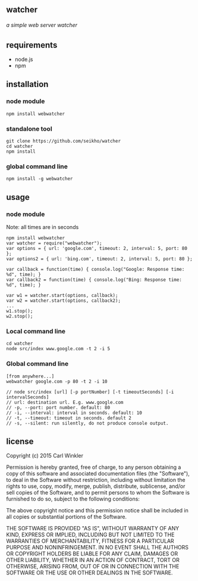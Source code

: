 ## watcher
###### a simple web server watcher

## requirements
* node.js
* npm

## installation

### node module
	npm install webwatcher

### standalone tool
	git clone https://github.com/seikho/watcher
	cd watcher
	npm install

### global command line
	npm install -g webwatcher

## usage
### node module 
Note: all times are in seconds

    npm install webwatcher
    var watcher = require("webwatcher");
    var options = { url: 'google.com', timeout: 2, interval: 5, port: 80 };
	var options2 = { url: 'bing.com', timeout: 2, interval: 5, port: 80 };

    var callback = function(time) { console.log("Google: Response time: %d", time); }
	var callback2 = function(time) { console.log("Bing: Response time: %d", time); }

    var w1 = watcher.start(options, callback);
	var w2 = watcher.start(options, callback2);
	...
	w1.stop();
	w2.stop();
   

### Local command line
	
    cd watcher
    node src/index www.google.com -t 2 -i 5

### Global command line

	[from anywhere...]
	webwatcher google.com -p 80 -t 2 -i 10
    
    // node src/index [url] [-p portNumber] [-t timeoutSeconds] [-i intervalSeconds]
    // url: destination url. E.g. www.google.com  
    // -p, --port: port number. default: 80  
    // -i, --interval: interval in seconds. default: 10  
    // -t, --timeout: timeout in seconds. default 2
    // -s, --silent: run silently, do not produce console output.

## license

Copyright (c) 2015 Carl Winkler

Permission is hereby granted, free of charge, to any person obtaining a copy
of this software and associated documentation files (the "Software"), to deal
in the Software without restriction, including without limitation the rights
to use, copy, modify, merge, publish, distribute, sublicense, and/or sell
copies of the Software, and to permit persons to whom the Software is
furnished to do so, subject to the following conditions:

The above copyright notice and this permission notice shall be included in
all copies or substantial portions of the Software.

THE SOFTWARE IS PROVIDED "AS IS", WITHOUT WARRANTY OF ANY KIND, EXPRESS OR
IMPLIED, INCLUDING BUT NOT LIMITED TO THE WARRANTIES OF MERCHANTABILITY,
FITNESS FOR A PARTICULAR PURPOSE AND NONINFRINGEMENT. IN NO EVENT SHALL THE
AUTHORS OR COPYRIGHT HOLDERS BE LIABLE FOR ANY CLAIM, DAMAGES OR OTHER
LIABILITY, WHETHER IN AN ACTION OF CONTRACT, TORT OR OTHERWISE, ARISING FROM,
OUT OF OR IN CONNECTION WITH THE SOFTWARE OR THE USE OR OTHER DEALINGS IN
THE SOFTWARE.

